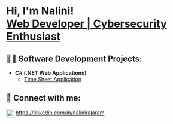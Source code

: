 <h1>Hi, I'm Nalini! <br/><a href="https://github.com/nalram">Web Developer | Cybersecurity Enthusiast</a></h1>

<h2>👨‍💻 Software Development Projects:</h2>

- <b>C# (.NET Web Applications)</b>
  - [Time Sheet Application](https://github.com/nalram/TimeSheetApp.git)
  
<h2> 🤳 Connect with me:</h2>

<img align="left" alt="Nalini | LinkedIn" width="22px" src="https://cdn.jsdelivr.net/npm/simple-icons@v3/icons/linkedin.svg" /> https://linkedin.com/in/nalinirajaram
